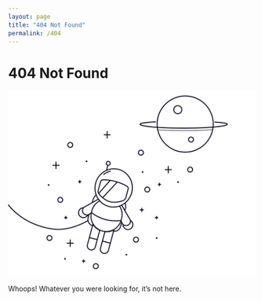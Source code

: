 ```yaml
---
layout: page
title: "404 Not Found"
permalink: /404
---
```


# 404 Not Found

![Cute line drawing of an astronaut floating in space](/images/theme/space.svg)

Whoops! Whatever you were looking for, it’s not here.

